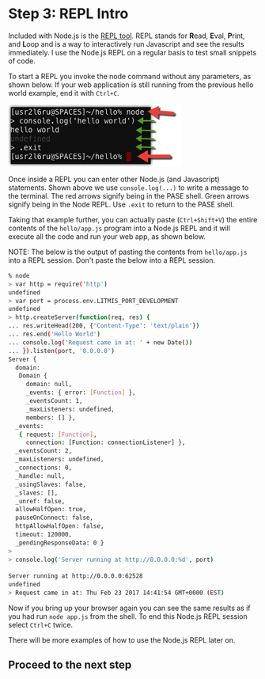 # Step 3: REPL Intro

Included with Node.js is the [REPL tool](https://nodejs.org/api/repl.html). REPL stands for **R**ead, **E**val, **P**rint, and **L**oop and is a way to interactively run Javascript and see the results immediately. I use the Node.js REPL on a regular basis to test small snippets of code.

To start a REPL you invoke the node command without any parameters, as shown below. If your web application is still running from the previous hello world example, end it with `Ctrl+C`.

![image alt text](.gitbook/assets/image_11.png)

Once inside a REPL you can enter other Node.js \(and Javascript\) statements. Shown above we use `console.log(...)` to write a message to the terminal. The red arrows signify being in the PASE shell. Green arrows signify being in the Node REPL. Use `.exit` to return to the PASE shell.

Taking that example further, you can actually paste \(`Ctrl+Shift+V`\) the entire contents of the `hello/app.js` program into a Node.js REPL and it will execute all the code and run your web app, as shown below.

NOTE: The below is the output of pasting the contents from `hello/app.js` into a REPL session. Don't paste the below into a REPL session.

```bash
% node                                                        
> var http = require('http')                                                    
undefined                                                                       
> var port = process.env.LITMIS_PORT_DEVELOPMENT                                
undefined                                                                       
> http.createServer(function(req, res) {                                        
... res.writeHead(200, {'Content-Type': 'text/plain'})                          
... res.end('Hello World')                                                      
... console.log('Request came in at: ' + new Date())                            
... }).listen(port, '0.0.0.0')                                                  
Server {                                                                        
  domain:                                                                       
   Domain {                                                                     
     domain: null,                                                              
     _events: { error: [Function] },                                            
     _eventsCount: 1,                                                           
     _maxListeners: undefined,                                                  
     members: [] },                                                             
  _events:                                                                      
   { request: [Function],                                                       
     connection: [Function: connectionListener] },                              
  _eventsCount: 2,                                                              
  _maxListeners: undefined,                                                     
  _connections: 0,                                                              
  _handle: null,                                                                
  _usingSlaves: false,                                                          
  _slaves: [],                                                                  
  _unref: false,                                                                
  allowHalfOpen: true,                                                          
  pauseOnConnect: false,                                                        
  httpAllowHalfOpen: false,                                                     
  timeout: 120000,                                                              
  _pendingResponseData: 0 }                                                     
>                                                                               
> console.log('Server running at http://0.0.0.0:%d', port)                      

Server running at http://0.0.0.0:62528                                          
undefined                                                                       
> Request came in at: Thu Feb 23 2017 14:41:54 GMT+0000 (EST)
```

Now if you bring up your browser again you can see the same results as if you had run `node app.js` from the shell. To end this Node.js REPL session select `Ctrl+C` twice.

There will be more examples of how to use the Node.js REPL later on.

## Proceed to the next step

